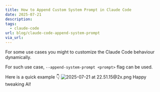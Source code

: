 ```yaml
---
title: How to Append Custom System Prompt in Claude Code
date: 2025-07-21
description: 
tags:
  - claude-code
url: blog/claude-code-append-system-prompt
via_url:
---
```

For some use cases you might to customize the Claude Code behaviour dynamically.

For such use case, `--append-system-prompt <prompt>` flag can be used. 

Here is a quick example 👇
![2025-07-21 at 22.51.15@2x.png](https://images.nesin.io/qblog/AIEngineerGuide/images/2025-07/2025-07-21-at-22.51.15-at-2x.png)
Happy tweaking AI!